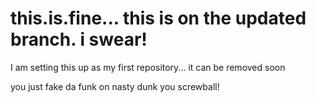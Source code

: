 # this.is.fine... this is on the updated branch.  i swear!
I am setting this up as my first repository... it can be removed soon

you just fake da funk on nasty dunk you screwball!
